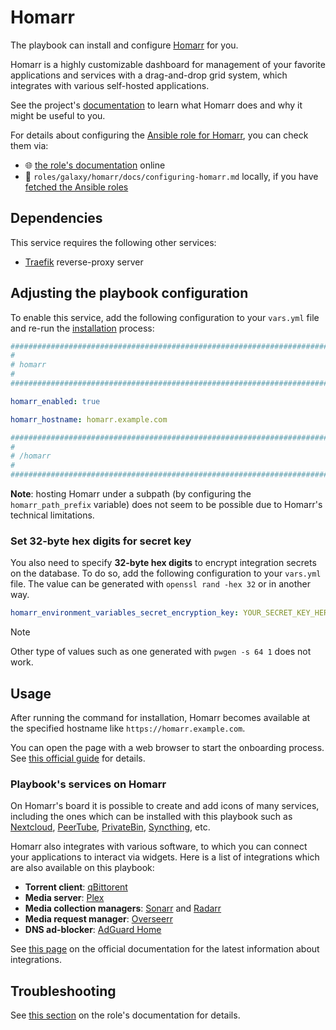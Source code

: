 <!--
SPDX-FileCopyrightText: 2020 - 2024 MDAD project contributors
SPDX-FileCopyrightText: 2020 - 2024 Slavi Pantaleev
SPDX-FileCopyrightText: 2020 Aaron Raimist
SPDX-FileCopyrightText: 2020 Chris van Dijk
SPDX-FileCopyrightText: 2020 Dominik Zajac
SPDX-FileCopyrightText: 2020 Mickaël Cornière
SPDX-FileCopyrightText: 2022 François Darveau
SPDX-FileCopyrightText: 2022 Julian Foad
SPDX-FileCopyrightText: 2022 Warren Bailey
SPDX-FileCopyrightText: 2023 Antonis Christofides
SPDX-FileCopyrightText: 2023 Felix Stupp
SPDX-FileCopyrightText: 2023 Julian-Samuel Gebühr
SPDX-FileCopyrightText: 2023 Pierre 'McFly' Marty
SPDX-FileCopyrightText: 2024 - 2025 Suguru Hirahara

SPDX-License-Identifier: AGPL-3.0-or-later
-->

# Homarr

The playbook can install and configure [Homarr](https://homarr.dev) for you.

Homarr is a highly customizable dashboard for management of your favorite applications and services with a drag-and-drop grid system, which integrates with various self-hosted applications.

See the project's [documentation](https://homarr.dev/docs/getting-started) to learn what Homarr does and why it might be useful to you.

For details about configuring the [Ansible role for Homarr](https://github.com/mother-of-all-self-hosting/ansible-role-homarr), you can check them via:
- 🌐 [the role's documentation](https://github.com/mother-of-all-self-hosting/ansible-role-homarr/blob/main/docs/configuring-homarr.md) online
- 📁 `roles/galaxy/homarr/docs/configuring-homarr.md` locally, if you have [fetched the Ansible roles](../installing.md)

## Dependencies

This service requires the following other services:

- [Traefik](traefik.md) reverse-proxy server

## Adjusting the playbook configuration

To enable this service, add the following configuration to your `vars.yml` file and re-run the [installation](../installing.md) process:

```yaml
########################################################################
#                                                                      #
# homarr                                                               #
#                                                                      #
########################################################################

homarr_enabled: true

homarr_hostname: homarr.example.com

########################################################################
#                                                                      #
# /homarr                                                              #
#                                                                      #
########################################################################
```

**Note**: hosting Homarr under a subpath (by configuring the `homarr_path_prefix` variable) does not seem to be possible due to Homarr's technical limitations.

### Set 32-byte hex digits for secret key

You also need to specify **32-byte hex digits** to encrypt integration secrets on the database. To do so, add the following configuration to your `vars.yml` file. The value can be generated with `openssl rand -hex 32` or in another way.

```yaml
homarr_environment_variables_secret_encryption_key: YOUR_SECRET_KEY_HERE
```

>[!NOTE]
> Other type of values such as one generated with `pwgen -s 64 1` does not work.

## Usage

After running the command for installation, Homarr becomes available at the specified hostname like `https://homarr.example.com`.

You can open the page with a web browser to start the onboarding process. See [this official guide](https://homarr.dev/docs/getting-started/after-the-installation/) for details.

### Playbook's services on Homarr

On Homarr's board it is possible to create and add icons of many services, including the ones which can be installed with this playbook such as [Nextcloud](nextcloud.md), [PeerTube](peertube.md), [PrivateBin](privatebin.md), [Syncthing](syncthing.md), etc.

Homarr also integrates with various software, to which you can connect your applications to interact via widgets. Here is a list of integrations which are also available on this playbook:

- **Torrent client**: [qBittorent](qbittorrent.md)
- **Media server**: [Plex](plex.md)
- **Media collection managers**: [Sonarr](sonarr.md) and [Radarr](radarr.md)
- **Media request manager**: [Overseerr](overseerr.md)
- **DNS ad-blocker**: [AdGuard Home](adguard-home.md)

See [this page](https://homarr.dev/docs/category/integrations) on the official documentation for the latest information about integrations.

## Troubleshooting

See [this section](https://github.com/mother-of-all-self-hosting/ansible-role-homarr/blob/main/docs/configuring-homarr.md#troubleshooting) on the role's documentation for details.
